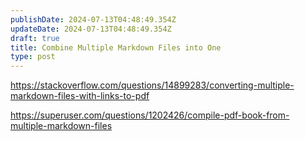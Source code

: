 ```yaml
---
publishDate: 2024-07-13T04:48:49.354Z
updateDate: 2024-07-13T04:48:49.354Z
draft: true
title: Combine Multiple Markdown Files into One
type: post
---
```

https://stackoverflow.com/questions/14899283/converting-multiple-markdown-files-with-links-to-pdf

https://superuser.com/questions/1202426/compile-pdf-book-from-multiple-markdown-files


